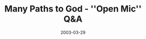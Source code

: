 ---
layout: message
category: message
series: "Go Ahead and Ask"
title: "Many Paths to God - ''Open Mic'' Q&A"
date: 2003-03-29
message_id: 232
---
